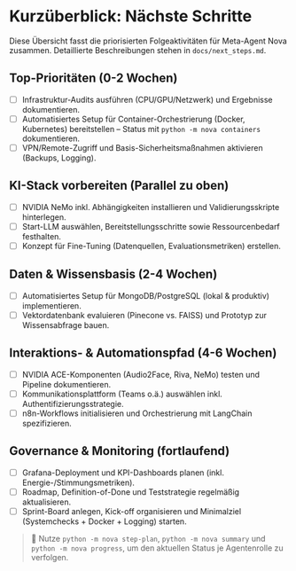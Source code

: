 # Kurzüberblick: Nächste Schritte

Diese Übersicht fasst die priorisierten Folgeaktivitäten für Meta-Agent Nova zusammen. Detaillierte Beschreibungen stehen in `docs/next_steps.md`.

## Top-Prioritäten (0-2 Wochen)
- [ ] Infrastruktur-Audits ausführen (CPU/GPU/Netzwerk) und Ergebnisse dokumentieren.
- [ ] Automatisiertes Setup für Container-Orchestrierung (Docker, Kubernetes) bereitstellen – Status mit `python -m nova containers` dokumentieren.
- [ ] VPN/Remote-Zugriff und Basis-Sicherheitsmaßnahmen aktivieren (Backups, Logging).

## KI-Stack vorbereiten (Parallel zu oben)
- [ ] NVIDIA NeMo inkl. Abhängigkeiten installieren und Validierungsskripte hinterlegen.
- [ ] Start-LLM auswählen, Bereitstellungsschritte sowie Ressourcenbedarf festhalten.
- [ ] Konzept für Fine-Tuning (Datenquellen, Evaluationsmetriken) erstellen.

## Daten & Wissensbasis (2-4 Wochen)
- [ ] Automatisiertes Setup für MongoDB/PostgreSQL (lokal & produktiv) implementieren.
- [ ] Vektordatenbank evaluieren (Pinecone vs. FAISS) und Prototyp zur Wissensabfrage bauen.

## Interaktions- & Automationspfad (4-6 Wochen)
- [ ] NVIDIA ACE-Komponenten (Audio2Face, Riva, NeMo) testen und Pipeline dokumentieren.
- [ ] Kommunikationsplattform (Teams o.ä.) auswählen inkl. Authentifizierungsstrategie.
- [ ] n8n-Workflows initialisieren und Orchestrierung mit LangChain spezifizieren.

## Governance & Monitoring (fortlaufend)
- [ ] Grafana-Deployment und KPI-Dashboards planen (inkl. Energie-/Stimmungsmetriken).
- [ ] Roadmap, Definition-of-Done und Teststrategie regelmäßig aktualisieren.
- [ ] Sprint-Board anlegen, Kick-off organisieren und Minimalziel (Systemchecks + Docker + Logging) starten.

> 📌 Nutze `python -m nova step-plan`, `python -m nova summary` und `python -m nova progress`, um den aktuellen Status je Agentenrolle zu verfolgen.
